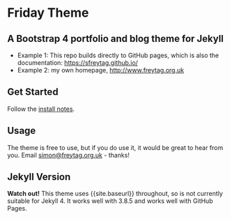 # Friday Theme

## A Bootstrap 4 portfolio and blog theme for Jekyll

* Example 1: This repo builds directly to GitHub pages, which is also the documentation:  https://sfreytag.github.io/
* Example 2: my own homepage, http://www.freytag.org.uk

## Get Started

Follow the [install notes](https://sfreytag.github.io/projects/install.html).

## Usage

The theme is free to use, but if you do use it, it would be great to hear from you. Email simon@freytag.org.uk - thanks!

## Jekyll Version

__Watch out!__ This theme uses {{site.baseurl}} throughout, so is not currently suitable for Jekyll 4. It works well with 3.8.5 and works well with GitHub Pages.
